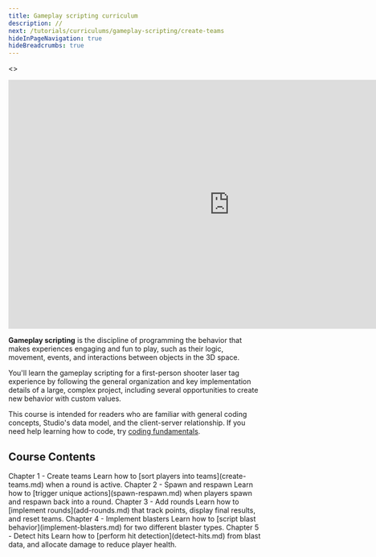 ```yaml
---
title: Gameplay scripting curriculum
description: //
next: /tutorials/curriculums/gameplay-scripting/create-teams
hideInPageNavigation: true
hideBreadcrumbs: true
---
```


<>
<Grid alignItems="stretch" container direction="row">

<Grid item Large={7} XSmall={12} direction="column">

<div class="container" style={{position: "relative", paddingBottom: "56.25%", height: 0}}>
<iframe width="880" height="495" src="https://www.youtube-nocookie.com/embed/7iJKUUiKc0Y" title="YouTube video player" frameborder="0" allow="accelerometer; autoplay; clipboard-write; encrypted-media; gyroscope; picture-in-picture; web-share" allowfullscreen style={{position: "absolute", top: 0, left: 0, width: "95%", height: "95%"}}></iframe>
</div>

</Grid>

<Grid item Large={5} XSmall={12} direction="column">

**Gameplay scripting** is the discipline of programming the behavior that makes experiences
engaging and fun to play, such as their logic, movement, events, and interactions between
objects in the 3D space.

You'll learn the gameplay scripting for a first-person shooter laser tag experience by
following the general organization and key implementation details of a large, complex
project, including several opportunities to create new behavior with custom values.

This course is intended for readers who are familiar with general coding concepts, Studio's
data model, and the client-server relationship. If you need help learning how to code, try [coding fundamentals](../../fundamentals/coding-1/coding-fundamentals.md).

</Grid>

</Grid>
</>

## Course Contents

<BaseAccordion>
<AccordionSummary>
<Typography variant="h4">Chapter 1 - Create teams</Typography>
</AccordionSummary>
<AccordionDetails>
Learn how to [sort players into teams](create-teams.md) when a round is active.
</AccordionDetails>
</BaseAccordion>

<BaseAccordion>
<AccordionSummary>
<Typography variant="h4">Chapter 2 - Spawn and respawn</Typography>
</AccordionSummary>
<AccordionDetails>
Learn how to [trigger unique actions](spawn-respawn.md) when players spawn and respawn back into a round.
</AccordionDetails>
</BaseAccordion>

<BaseAccordion>
<AccordionSummary>
<Typography variant="h4">Chapter 3 - Add rounds</Typography>
</AccordionSummary>
<AccordionDetails>
Learn how to [implement rounds](add-rounds.md) that track points, display final results, and reset teams.
</AccordionDetails>
</BaseAccordion>

<BaseAccordion>
<AccordionSummary>
<Typography variant="h4">Chapter 4 - Implement blasters</Typography>
</AccordionSummary>
<AccordionDetails>
Learn how to [script blast behavior](implement-blasters.md) for two different blaster types.
</AccordionDetails>
</BaseAccordion>

<BaseAccordion>
<AccordionSummary>
<Typography variant="h4">Chapter 5 - Detect hits</Typography>
</AccordionSummary>
<AccordionDetails>
Learn how to [perform hit detection](detect-hits.md) from blast data, and allocate damage to reduce player health.
</AccordionDetails>
</BaseAccordion>
